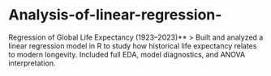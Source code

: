 # Analysis-of-linear-regression-
Regression of Global Life Expectancy (1923–2023)**   > Built and analyzed a linear regression model in R to study how historical life expectancy relates to modern longevity. Included full EDA, model diagnostics, and ANOVA interpretation.
